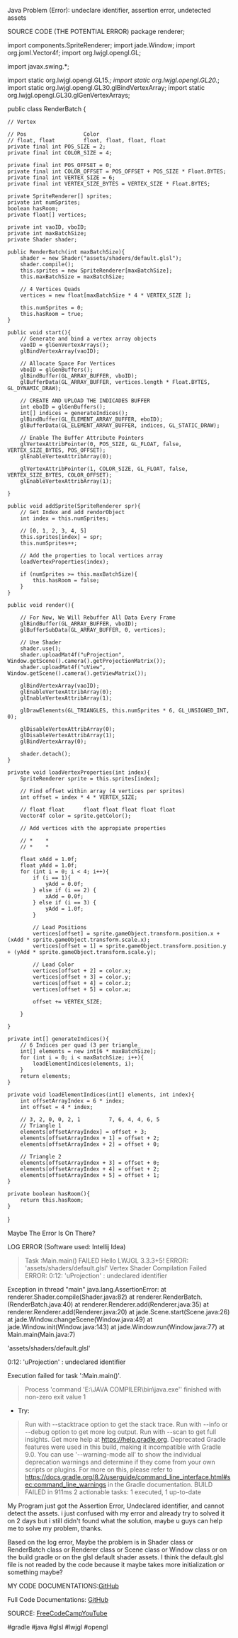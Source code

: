 Java Problem (Error): undeclare identifier, assertion error, undetected assets
  
SOURCE CODE (THE POTENTIAL ERROR)
package renderer;

import components.SpriteRenderer;
import jade.Window;
import org.joml.Vector4f;
import org.lwjgl.opengl.GL;

import javax.swing.*;

import static org.lwjgl.opengl.GL15.*;
import static org.lwjgl.opengl.GL20.*;
import static org.lwjgl.opengl.GL30.glBindVertexArray;
import static org.lwjgl.opengl.GL30.glGenVertexArrays;

public class RenderBatch {

    // Vertex

    // Pos                  Color
    // float, float         float, float, float, float
    private final int POS_SIZE = 2;
    private final int COLOR_SIZE = 4;

    private final int POS_OFFSET = 0;
    private final int COLOR_OFFSET = POS_OFFSET + POS_SIZE * Float.BYTES;
    private final int VERTEX_SIZE = 6;
    private final int VERTEX_SIZE_BYTES = VERTEX_SIZE * Float.BYTES;

    private SpriteRenderer[] sprites;
    private int numSprites;
    boolean hasRoom;
    private float[] vertices;

    private int vaoID, vboID;
    private int maxBatchSize;
    private Shader shader;

    public RenderBatch(int maxBatchSize){
        shader = new Shader("assets/shaders/default.glsl");
        shader.compile();
        this.sprites = new SpriteRenderer[maxBatchSize];
        this.maxBatchSize = maxBatchSize;

        // 4 Vertices Quads
        vertices = new float[maxBatchSize * 4 * VERTEX_SIZE ];

        this.numSprites = 0;
        this.hasRoom = true;
    }

    public void start(){
        // Generate and bind a vertex array objects
        vaoID = glGenVertexArrays();
        glBindVertexArray(vaoID);

        // Allocate Space For Vertices
        vboID = glGenBuffers();
        glBindBuffer(GL_ARRAY_BUFFER, vboID);
        glBufferData(GL_ARRAY_BUFFER, vertices.length * Float.BYTES, GL_DYNAMIC_DRAW);

        // CREATE AND UPLOAD THE INDICADES BUFFER
        int eboID = glGenBuffers();
        int[] indices = generateIndices();
        glBindBuffer(GL_ELEMENT_ARRAY_BUFFER, eboID);
        glBufferData(GL_ELEMENT_ARRAY_BUFFER, indices, GL_STATIC_DRAW);

        // Enable The Buffer Attribute Pointers
        glVertexAttribPointer(0, POS_SIZE, GL_FLOAT, false, VERTEX_SIZE_BYTES, POS_OFFSET);
        glEnableVertexAttribArray(0);

        glVertexAttribPointer(1, COLOR_SIZE, GL_FLOAT, false, VERTEX_SIZE_BYTES, COLOR_OFFSET);
        glEnableVertexAttribArray(1);

    }

    public void addSprite(SpriteRenderer spr){
        // Get Index and add rendorObject
        int index = this.numSprites;

        // [0, 1, 2, 3, 4, 5]
        this.sprites[index] = spr;
        this.numSprites++;

        // Add the properties to local vertices array
        loadVertexProperties(index);

        if (numSprites >= this.maxBatchSize){
            this.hasRoom = false;
        }
    }

    public void render(){

        // For Now, We Will Rebuffer All Data Every Frame
        glBindBuffer(GL_ARRAY_BUFFER, vboID);
        glBufferSubData(GL_ARRAY_BUFFER, 0, vertices);

        // Use Shader
        shader.use();
        shader.uploadMat4f("uProjection", Window.getScene().camera().getProjectionMatrix());
        shader.uploadMat4f("uView", Window.getScene().camera().getViewMatrix());

        glBindVertexArray(vaoID);
        glEnableVertexAttribArray(0);
        glEnableVertexAttribArray(1);

        glDrawElements(GL_TRIANGLES, this.numSprites * 6, GL_UNSIGNED_INT, 0);

        glDisableVertexAttribArray(0);
        glDisableVertexAttribArray(1);
        glBindVertexArray(0);

        shader.detach();
    }

    private void loadVertexProperties(int index){
        SpriteRenderer sprite = this.sprites[index];

        // Find offset within array (4 vertices per sprites)
        int offset = index * 4 * VERTEX_SIZE;

        // float float      float float float float float
        Vector4f color = sprite.getColor();

        // Add vertices with the appropiate properties

        // *    *
        // *    *

        float xAdd = 1.0f;
        float yAdd = 1.0f;
        for (int i = 0; i < 4; i++){
            if (i == 1){
                yAdd = 0.0f;
            } else if (i == 2) {
                xAdd = 0.0f;
            } else if (i == 3) {
                yAdd = 1.0f;
            }

            // Load Positions
            vertices[offset] = sprite.gameObject.transform.position.x + (xAdd * sprite.gameObject.transform.scale.x);
            vertices[offset = 1] = sprite.gameObject.transform.position.y + (yAdd * sprite.gameObject.transform.scale.y);

            // Load Color
            vertices[offset + 2] = color.x;
            vertices[offset + 3] = color.y;
            vertices[offset + 4] = color.z;
            vertices[offset + 5] = color.w;

            offset += VERTEX_SIZE;

        }

    }

    private int[] generateIndices(){
        // 6 Indices per quad (3 per triangle_
        int[] elements = new int[6 * maxBatchSize];
        for (int i = 0; i < maxBatchSize; i++){
            loadElementIndices(elements, i);
        }
        return elements;
    }

    private void loadElementIndices(int[] elements, int index){
        int offsetArrayIndex = 6 * index;
        int offset = 4 * index;

        // 3, 2, 0, 0, 2, 1         7, 6, 4, 4, 6, 5
        // Triangle 1
        elements[offsetArrayIndex] = offset + 3;
        elements[offsetArrayIndex + 1] = offset + 2;
        elements[offsetArrayIndex + 2] = offset + 0;

        // Triangle 2
        elements[offsetArrayIndex + 3] = offset + 0;
        elements[offsetArrayIndex + 4] = offset + 2;
        elements[offsetArrayIndex + 5] = offset + 1;
    }

    private boolean hasRoom(){
        return this.hasRoom;
    }
}


Maybe The Error Is On There?

LOG ERROR (Software used: Intellij Idea)

> Task :Main.main() FAILED
Hello LWJGL 3.3.3+5!
ERROR: 'assets/shaders/default.glsl'
	Vertex Shader Compilation Failed
ERROR: 0:12: 'uProjection' : undeclared identifier 


Exception in thread "main" java.lang.AssertionError: 
	at renderer.Shader.compile(Shader.java:82)
	at renderer.RenderBatch.<init>(RenderBatch.java:40)
	at renderer.Renderer.add(Renderer.java:35)
	at renderer.Renderer.add(Renderer.java:20)
	at jade.Scene.start(Scene.java:26)
	at jade.Window.changeScene(Window.java:49)
	at jade.Window.init(Window.java:143)
	at jade.Window.run(Window.java:77)
	at Main.main(Main.java:7)

'assets/shaders/default.glsl'

0:12: 'uProjection' : undeclared identifier

Execution failed for task ':Main.main()'.
> Process 'command 'E:\JAVA COMPILER\bin\java.exe'' finished with non-zero exit value 1

* Try:
> Run with --stacktrace option to get the stack trace.
> Run with --info or --debug option to get more log output.
> Run with --scan to get full insights.
> Get more help at https://help.gradle.org.
Deprecated Gradle features were used in this build, making it incompatible with Gradle 9.0.
You can use '--warning-mode all' to show the individual deprecation warnings and determine if they come from your own scripts or plugins.
For more on this, please refer to https://docs.gradle.org/8.2/userguide/command_line_interface.html#sec:command_line_warnings in the Gradle documentation.
BUILD FAILED in 911ms
2 actionable tasks: 1 executed, 1 up-to-date


My Program just got the Assertion Error, Undeclared identifier, and cannot detect the assets. i just confused with my error and already try to solved it on 2 days but i still didn't found what the solution, maybe u guys can help me to solve my problem, thanks.

Based on the log error, Maybe the problem is in Shader class or RenderBatch class or Renderer class or Scene class or Window class or on the build gradle or on the glsl default shader assets. I think the default.glsl file is not readed by the code because it maybe takes more initialization or something maybe?

MY CODE DOCUMENTATIONS:[GitHub](https://github.com/gerrardgs/Java-Heritage/tree/main/Java-Project/Projects)

Full Code Documentations: [GitHub](https://github.com/codingminecraft/MarioYoutube/tree/master)

SOURCE: [FreeCodeCampYouTube](https://youtu.be/025QFeZfeyM?feature=shared)

#gradle
#java
#glsl
#lwjgl
#opengl
